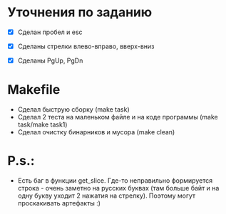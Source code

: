 # Уточнения по заданию
- [x] Сделан пробел и esc
- [x] Сделаны стрелки влево-вправо, вверх-вниз
- [x] Сделаны PgUp, PgDn


# Makefile
* Сделал быструю сборку (make task) 
* Сделал 2 теста на маленьком файле и на коде программы (make task/make task1)
* Сделал очистку бинарников и мусора (make clean)


# P.s.: 

* Есть баг в функции get_slice. Где-то неправильно формируется строка - очень заметно на русских буквах (там больше байт и на одну букву уходит 2 нажатия на стрелку). Поэтому могут проскакивать артефакты :)
